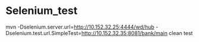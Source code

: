 Selenium_test
=============
mvn -Dselenium.server.url=http://10.152.32.25:4444/wd/hub -Dselenium.test.url.SimpleTest=http://10.152.32.35:8081/bank/main clean test

